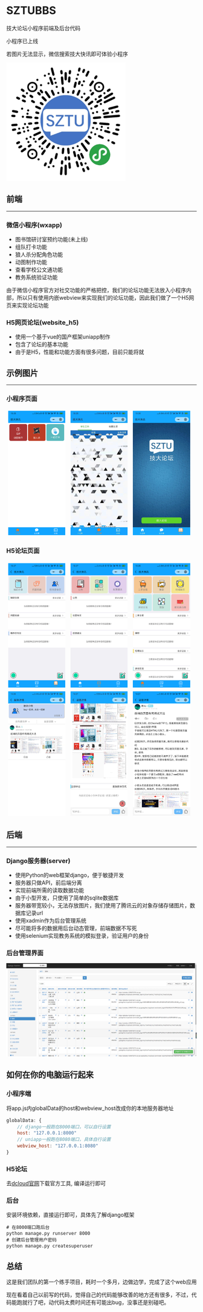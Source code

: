 # SZTUBBS
技大论坛小程序前端及后台代码

小程序已上线

若图片无法显示，微信搜索技大快讯即可体验小程序

![image](https://github.com/XuShiKang/SZTU_BBS/blob/master/demo_img/qrcode.png)

## 前端
***
### 微信小程序(wxapp)

- 图书馆研讨室预约功能(未上线)
- 组队打卡功能
- 狼人杀分配角色功能
- 动图制作功能
- 查看学校公文通功能
- 教务系统验证功能

由于微信小程序官方对社交功能的严格把控，我们的论坛功能无法放入小程序内部，所以只有使用内嵌webview来实现我们的论坛功能，因此我们做了一个H5网页来实现论坛功能

### H5网页论坛(website_h5)

- 使用一个基于vue的国产框架uniapp制作
- 包含了论坛的基本功能
- 由于是H5，性能和功能方面有很多问题，目前只能将就

## 示例图片
***
### 小程序页面

<img src="https://github.com/XuShiKang/SZTU_BBS/blob/master/demo_img/tools.png" width = "30%" style="margin: 1%" alt="图片名称" align=center />
<img src="https://github.com/XuShiKang/SZTU_BBS/blob/master/demo_img/notice.jpg" width = "30%" style="margin: 1%" alt="图片名称" align=center />
<img src="https://github.com/XuShiKang/SZTU_BBS/blob/master/demo_img/enter.jpg" width = "30%" style="margin: 1%" alt="图片名称" align=center />

### H5论坛页面

<img src="https://github.com/XuShiKang/SZTU_BBS/blob/master/demo_img/index0.png" width = "30%" style="margin: 1%" alt="图片名称" align=center />
<img src="https://github.com/XuShiKang/SZTU_BBS/blob/master/demo_img/index1.png" width = "30%" style="margin: 1%" alt="图片名称" align=center />
<img src="https://github.com/XuShiKang/SZTU_BBS/blob/master/demo_img/index2.png" width = "30%" style="margin: 1%" alt="图片名称" align=center />
<img src="https://github.com/XuShiKang/SZTU_BBS/blob/master/demo_img/topic_list.jpg" width = "30%" style="margin: 1%" alt="图片名称" align=center />
<img src="https://github.com/XuShiKang/SZTU_BBS/blob/master/demo_img/topic_detail.jpg" width = "30%" style="margin: 1%" alt="图片名称" align=center />
<img src="https://github.com/XuShiKang/SZTU_BBS/blob/master/demo_img/topic_detail_.png" width = "30%" style="margin: 1%" alt="图片名称" align=center />

## 后端
***
### Django服务器(server)

- 使用Python的web框架django，便于敏捷开发
- 服务器只做API，前后端分离
- 实现前端所需的读取数据功能
- 由于小型开发，只使用了简单的sqlite数据库
- 服务器带宽较小，无法存放图片，我们使用了腾讯云的对象存储存储图片，数据库记录url
- 使用xadmin作为后台管理系统
- 尽可能将多的数据用后台动态管理，前端数据不写死
- 使用selenium实现教务系统的模拟登录，验证用户的身份

### 后台管理界面

![image](https://github.com/XuShiKang/SZTU_BBS/blob/master/demo_img/bg.png)

## 如何在你的电脑运行起来

### 小程序端

将app.js内globalData的host和webview_host改成你的本地服务器地址
```js
globalData: {
    // django一般跑在8000端口，可以自行设置
    host: "127.0.0.1:8000"
    // uniapp一般跑在8080端口，具体自行设置
    webview_host: "127.0.0.1:8080" 
}
```
### H5论坛

去[dcloud官网](https://www.dcloud.io/)下载官方工具, 编译运行即可

### 后台

安装环境依赖，直接运行即可，具体先了解django框架
```
# 在8000端口跑后台
python manage.py runserver 8000
# 创建后台管理用户密码
python manage.py createsuperuser
```

## 总结

这是我们团队的第一个练手项目，耗时一个多月，边做边学，完成了这个web应用

现在看着自己以前写的代码，觉得自己的代码能够改善的地方还有很多，不过，代码能跑就行了吧，动代码太费时间还有可能出bug，没事还是别碰吧。

